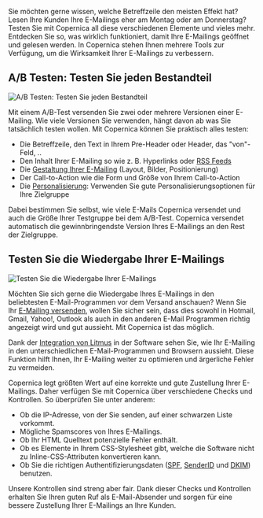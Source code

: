 Sie möchten gerne wissen, welche Betreffzeile den meisten Effekt hat?
Lesen Ihre Kunden Ihre E-Mailings eher am Montag oder am Donnerstag?
Testen Sie mit Copernica all diese verschiedenen Elemente und vieles
mehr. Entdecken Sie so, was wirklich funktioniert, damit Ihre E-Mailings
geöffnet und gelesen werden. In Copernica stehen Ihnen mehrere Tools zur
Verfügung, um die Wirksamkeit Ihrer E-Mailings zu verbessern.

A/B Testen: Testen Sie jeden Bestandteil
----------------------------------------

![A/B Testen: Testen Sie jeden
Bestandteil](../images/nl-a-b-split-test-copernica.gif "A/B Testen: Testen Sie jeden Bestandteil")

Mit einem A/B-Test versenden Sie zwei oder mehrere Versionen einer
E-Mailing. Wie viele Versionen Sie verwenden, hängt davon ab was Sie
tatsächlich testen wollen. Mit Copernica können Sie praktisch alles
testen:

-   Die Betreffzeile, den Text in Ihrem Pre-Header oder Header, das
    "von"-Feld, ..
-   Den Inhalt Ihrer E-Mailing so wie z. B. Hyperlinks oder [RSS
    Feeds](./rss-or-atom-feeds.md "Benutzung von RSS oder Atom-Feeds")
-   Die [Gestaltung Ihrer
    E-Mailing](./create-custom-templates.md "Entwerfen Sie ihre eigenen Vorlagen")
    (Layout, Bilder, Positionierung)
-   Der Call-to-Action wie die Form und Größe von Ihrem Call-to-Action
-   Die [Personalisierung](./create-clever-emailings.md "Personalisierung von E-Mailings"):
    Verwenden Sie gute Personalisierungsoptionen für Ihre Zielgruppe

Dabei bestimmen Sie selbst, wie viele E-Mails Copernica versendet und
auch die Größe Ihrer Testgruppe bei dem A/B-Test. Copernica versendet
automatisch die gewinnbringendste Version Ihres E-Mailings an den Rest
der Zielgruppe.

Testen Sie die Wiedergabe Ihrer E-Mailings
------------------------------------------

![Testen Sie die Wiedergabe Ihrer
E-Mailings](../images/email-design-testing-copernica.png "Testen Sie die Wiedergabe Ihrer E-Mailings")

Möchten Sie sich gerne die Wiedergabe Ihres E-Mailings in den
beliebtesten E-Mail-Programmen vor dem Versand anschauen? Wenn Sie Ihr
[E-Mailing
versenden](./emailings-sending-an-emailing.md "E-Mailings versenden"),
wollen Sie sicher sein, dass dies sowohl in Hotmail, Gmail, Yahoo!,
Outlook als auch in den anderen E-Mail Programmen richtig angezeigt wird
und gut aussieht. Mit Copernica ist das möglich.

Dank der [Integration von
Litmus](./litmus.md "Integration von Litmus")
in der Software sehen Sie, wie Ihr E-Mailing in den unterschiedlichen
E-Mail-Programmen und Browsern aussieht. Diese Funktion hilft Ihnen, Ihr
E-Mailing weiter zu optimieren und ärgerliche Fehler zu vermeiden.

Copernica legt größten Wert auf eine korrekte und gute Zustellung Ihrer
E-Mailings. Daher verfügen Sie mit Copernica über verschiedene Checks
und Kontrollen. So überprüfen Sie unter anderem:

-   Ob die IP-Adresse, von der Sie senden, auf einer schwarzen Liste
    vorkommt.
-   Mögliche Spamscores von Ihres E-Mailings.
-   Ob Ihr HTML Quelltext potenzielle Fehler enthält.
-   Ob es Elemente in Ihrem CSS-Stylesheet gibt, welche die Software
    nicht zu Inline-CSS-Attributen konvertieren kann.
-   Ob Sie die richtigen Authentifizierungsdaten
    ([SPF](./what-is-sender-policy-framework-spf.md "SPF"),
    [SenderID](./sender-id-how-does-it-work.md "SenderID")
    und
    [DKIM](./dkim-domainkey-identified-mail.md "DKIM"))
    benutzen.

Unsere Kontrollen sind streng aber fair. Dank dieser Checks und
Kontrollen erhalten Sie Ihren guten Ruf als E-Mail-Absender und sorgen
für eine bessere Zustellung Ihrer E-Mailings an Ihre Kunden.
